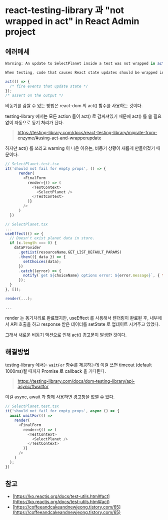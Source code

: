 # react-testing-library 과 "not wrapped in act" in React Admin project  

## 에러메세

```js
Warning: An update to SelectPlanet inside a test was not wrapped in act(...).

When testing, code that causes React state updates should be wrapped into act(...):

act(() => {
  /* fire events that update state */
});
/* assert on the output */

```

비동기를 감쌀 수 있는 방법은 react-dom 의 act() 함수를 사용하는 것이다.

testing-library 에서는 모든 action 들이 act() 로 감싸져있기 때문에 act() 를 쓸 필요없이 자동으로 동기 처리가 된다.
> https://testing-library.com/docs/react-testing-library/migrate-from-enzyme/#using-act-and-wrapperupdate

하지만 act() 를 쓰라고 warning 이 나온 이유는, 비동기 상황이 새롭게 만들어졌기 때문이다.

```js
// SelectPlanet.test.tsx
it('should not fail for empty props', () => {
      render(
        <FinalForm
          render={() => (
            <TestContext>
              <SelectPlanet />
            </TestContext>
          )}
        />
      )
  })
```

```js
// SelectPlanet.tsx
... 
useEffect(() => {
  // Doesn't exist planet data in store.
  if (c.length === 0) {
    dataProvider
      .getList(resourceName,GET_LIST_DEFAULT_PARAMS)
      .then(({ data }) => {
        setChoices(data);
      })
      .catch((error) => {
        notify(`get ${choiceName} options error: ${error.message}`, { type: 'warning' });
      });
  }
}, []);

render(...);

...

```
render 는 동기처리로 완료했지만, 
useEffect 를 사용해서 렌더링이 완료된 후, 내부에서 API 호출을 하고 response 받은 데이터를 setState 로 업데이트 시켜주고 있었다.

그래서 새로운 비동기 액션으로 인해 act() 경고문이 발생한 것이다.

## 해결방법

testing-library 에서는 `waitFor` 함수를 제공하는데 이걸 쓰면 timeout (default 1000ms)될 때까지 Promise 로 callback 을 기다린다.
> https://testing-library.com/docs/dom-testing-library/api-async/#waitfor

이걸 async, await 과 함께 사용하면 경고창을 없앨 수 있다.

```js
// SelectPlanet.test.tsx
it('should not fail for empty props', async () => {
  await waitFor(() =>
    render(
      <FinalForm
        render={() => (
          <TestContext>
            <SelectPlanet />
          </TestContext>
        )}
      />
    )
  );
})
```

## 참고
- [https://ko.reactjs.org/docs/test-utils.html#act](https://ko.reactjs.org/docs/test-utils.html#act)
- [https://coffeeandcakeandnewjeong.tistory.com/65](https://coffeeandcakeandnewjeong.tistory.com/65)
